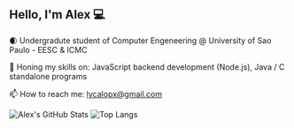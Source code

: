 ## Hello, I'm Alex 💻

🌒 Undergradute student of Computer Engeneering @ University of Sao Paulo - EESC & ICMC

🔭 Honing my skills on: JavaScript backend development (Node.js), Java / C standalone programs

📫 How to reach me: lycalopx@gmail.com

![Alex's GitHub Stats](https://github-readme-stats.vercel.app/api?username=LycalopX&show_icons=true&theme=radical&card_height=420)
![Top Langs](https://github-readme-stats.vercel.app/api/top-langs/?username=LycalopX&layout=compact&theme=radical&card_height=420)
